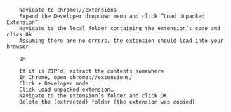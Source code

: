 

        Navigate to chrome://extensions
        Expand the Developer dropdown menu and click “Load Unpacked Extension”
        Navigate to the local folder containing the extension’s code and click Ok
        Assuming there are no errors, the extension should load into your browser
        
        OR
        
        If it is ZIP’d, extract the contents somewhere
        In Chrome, open chrome://extensions/
        Click + Developer mode
        Click Load unpacked extension…
        Navigate to the extension’s folder and click OK
        Delete the (extracted) folder (the extension was copied) 
